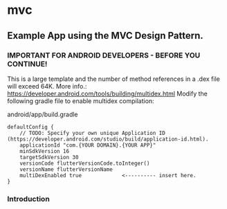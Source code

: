 # mvc

## Example App using the MVC Design Pattern.

### IMPORTANT FOR ANDROID DEVELOPERS - BEFORE YOU CONTINUE!
This is a large template and the number of method references in a .dex file will exceed 64K.
More info.: https://developer.android.com/tools/building/multidex.html
Modify the following gradle file to enable multidex compilation:

android/app/build.gradle

    defaultConfig {
        // TODO: Specify your own unique Application ID (https://developer.android.com/studio/build/application-id.html).
        applicationId "com.{YOUR DOMAIN}.{YOUR APP}"
        minSdkVersion 16
        targetSdkVersion 30
        versionCode flutterVersionCode.toInteger()
        versionName flutterVersionName
        multiDexEnabled true             <---------- insert here.
    }

### Introduction

